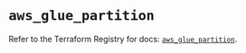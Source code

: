 # `aws_glue_partition`

Refer to the Terraform Registry for docs: [`aws_glue_partition`](https://registry.terraform.io/providers/hashicorp/aws/3.76.1/docs/resources/glue_partition).
